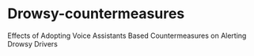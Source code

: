 # Drowsy-countermeasures
Effects of Adopting Voice Assistants Based Countermeasures on Alerting Drowsy Drivers
